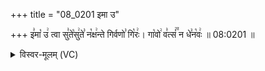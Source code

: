 +++
title = "08_0201 इमा उ"

+++
इ꣣मा꣡ उ꣢ त्वा सु꣣ते꣡सु꣢ते꣣ न꣡क्ष꣢न्ते गिर्वणो꣣ गि꣡रः꣢। गा꣡वो꣢ व꣣त्सं꣢꣫ न धे꣣न꣡वः꣢ ॥ 08:0201 ॥

<details><summary>विस्वर-मूलम् (VC)</summary>

इमा उ त्वा सुतेसुते नक्षन्ते गिर्वणो गिरः । गावो वत्सं न धेनवः ॥२०१॥
</details>